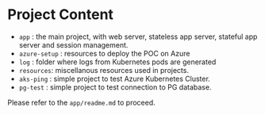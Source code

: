 # Project Content

- `app` : the main project, with web server, stateless app server, stateful app server and session management.
- `azure-setup` : resources to deploy the POC on Azure
- `log` : folder where logs from Kubernetes pods are generated
- `resources`: miscellanous resources used in projects.
- `aks-ping` : simple project to test Azure Kubernetes Cluster.
- `pg-test` : simple project to test connection to PG database.
  
Please refer to the `app/readme.md` to proceed.